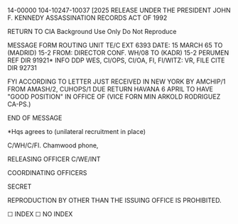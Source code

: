 14-00000
104-10247-10037 [2025 RELEASE UNDER THE PRESIDENT JOHN F. KENNEDY ASSASSINATION RECORDS ACT OF 1992

RETURN TO CIA
Background Use Only
Do Not Reproduce

MESSAGE FORM ROUTING
UNIT TE/C
EXT 6393
DATE: 15 MARCH 65
TO (MADRID) 15-2
FROM: DIRECTOR
CONF. WH/08
TO (KADR) 15-2
PERUMEN
REF DIR 91921*
INFO DDP WES, CI/OPS, CI/OA, FI, FI/WITZ: VR, FILE
CITE DIR 92731

FYI ACCORDING TO LETTER JUST RECEIVED IN NEW YORK BY AMCHIP/1 FROM AMASH/2, CUHOPS/1 DUE RETURN HAVANA 6 APRIL TO HAVE "GOOD POSITION" IN OFFICE OF (VICE FORN
MIN ARKOLD RODRIGUEZ CA-PS.)

END OF MESSAGE

*Hqs agrees to (unilateral recruitment in place)

C/WH/C/FI. Chamwood phone,

RELEASING OFFICER
C/WE/INT

COORDINATING OFFICERS

SECRET

REPRODUCTION BY OTHER THAN THE ISSUING OFFICE IS PROHIBITED.

☐ INDEX
☐ NO INDEX
